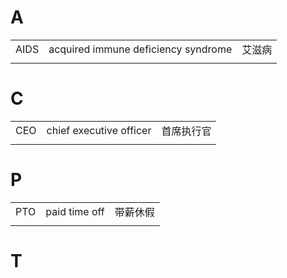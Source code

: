 # A

|      |                                     |        |
| ---- | ----------------------------------- | ------ |
| AIDS | acquired immune deficiency syndrome | 艾滋病 |
|      |                                     |        |

# C

|     |                         |            |
| --- | ----------------------- | ---------- |
| CEO | chief executive officer | 首席执行官 |
|     |                         |            |

# P

|     |               |          |
| --- | ------------- | -------- |
| PTO | paid time off | 带薪休假 |
|     |               |          |


# T

